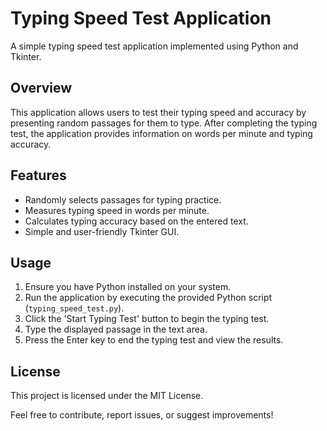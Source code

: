 # Typing Speed Test Application

A simple typing speed test application implemented using Python and Tkinter.

## Overview

This application allows users to test their typing speed and accuracy by presenting random passages for them to type. After completing the typing test, the application provides information on words per minute and typing accuracy.

## Features

-   Randomly selects passages for typing practice.
-   Measures typing speed in words per minute.
-   Calculates typing accuracy based on the entered text.
-   Simple and user-friendly Tkinter GUI.

## Usage

1. Ensure you have Python installed on your system.
2. Run the application by executing the provided Python script (`typing_speed_test.py`).
3. Click the 'Start Typing Test' button to begin the typing test.
4. Type the displayed passage in the text area.
5. Press the Enter key to end the typing test and view the results.

## License

This project is licensed under the MIT License.

Feel free to contribute, report issues, or suggest improvements!
